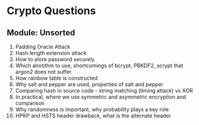 # Crypto Questions

## Module: Unsorted
1. Padding Oracle Attack
2. Hash length extension attack
3. How to store password securely
4. Which alrotithm to use, shortcomings of bcrypt, PBKDF2, scrypt that argon2 does not suffer.
5. How rainbow table is constructed
6. Why salt and pepper are used, properties of salt and pepper
7. Comparing hash in source code - string matching (timing attack) vs XOR 
8. In practical, where we use symmetric and asymmetric encryption and comparison 
9. Why randomness is important, why probability plays a key role
10. HPKP and HSTS header drawback, what is the alternate header
